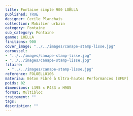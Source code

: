 ```yaml
---
title: Fontaine simple 900 LOËLLA 
published: TRUE
designer: Cecile Planchais
collection: Mobilier urbain
category: Fontaine
sub_category: Fontaine
gamme: LOELLA
finitions: 900
cover_image: "../../images/canape-stamp-lisse.jpg"
caroussel: 
- "../../images/canape-stamp-lisse.jpg"
- "../../images/canape-stamp-lisse.jpg"
filaire: 
 - "../../images/canape-stamp-lisse.jpg"
reference: FOLOELL0106
materiau: Béton Fibré à Ultra-hautes Performances (BFUP)
poids: 82
dimensions: L395 x P433 x H985 
format: Multibloc
traitement: ""
tags: 
description: ""
---
```

